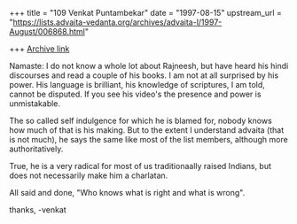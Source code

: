 +++
title = "109 Venkat Puntambekar"
date = "1997-08-15"
upstream_url = "https://lists.advaita-vedanta.org/archives/advaita-l/1997-August/006868.html"

+++
[Archive link](https://lists.advaita-vedanta.org/archives/advaita-l/1997-August/006868.html)

Namaste: I do not know a whole lot about Rajneesh, but have heard his hindi
discourses and read a couple of his books. I am not at all surprised by his
power. His language is brilliant, his knowledge of scriptures, I am told,
cannot be disputed. If you see his video's the presence and power is unmistakable.

The so called self indulgence for which he is blamed for, nobody knows
how much of that is his making. But to the extent I understand advaita (that is not much),
he says the same like most of the list members, although more authoritatively.

True, he is a very radical for most of us traditionaally raised Indians, but does not
necessarily make  him a charlatan.

All said and done, "Who knows what is right and what is wrong".

thanks,
-venkat

